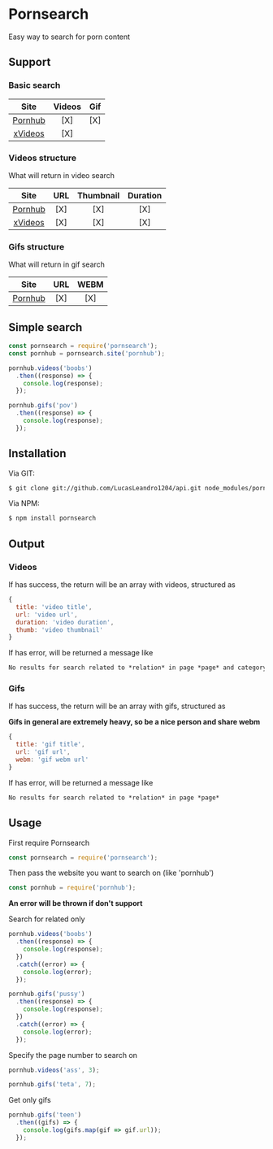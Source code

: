 # Pornsearch

Easy way to search for porn content

## Support

### Basic search

| Site                          | Videos | Gif |
|:-----------------------------:|:------:|:---:|
| [Pornhub](http://pornhub.com/) | [X]   | [X] |
| [xVideos](http://xvideos.com/) | [X]   |     |

### Videos structure
What will return in video search

| Site                          | URL | Thumbnail | Duration |
|:-----------------------------:|:---:|:---------:|:--------:|
| [Pornhub](http://pornhub.com/) |[X] | [X]       | [X]      | 
| [xVideos](http://xvideos.com/) |[X] | [X]       | [X]      |

### Gifs structure
What will return in gif search

| Site                          | URL | WEBM |
|:-----------------------------:|:---:|:----:|
| [Pornhub](http://pornhub.com/) |[X] | [X]  |


## Simple search

```js
const pornsearch = require('pornsearch');
const pornhub = pornsearch.site('pornhub');

pornhub.videos('boobs')
  .then((response) => {
    console.log(response);
  });

pornhub.gifs('pov')
  .then((response) => {
    console.log(response);
  });
```

## Installation

Via GIT:
```bash
$ git clone git://github.com/LucasLeandro1204/api.git node_modules/pornsearch
```
Via NPM:
```bash
$ npm install pornsearch
```

## Output

### Videos
If has success, the return will be an array with videos, structured as
```js
{
  title: 'video title',
  url: 'video url',
  duration: 'video duration',
  thumb: 'video thumbnail'
}
```
If has error, will be returned a message like
```Markdown
No results for search related to *relation* in page *page* and category number *number*
```

### Gifs

If has success, the return will be an array with gifs, structured as

__Gifs in general are extremely heavy, so be a nice person and share webm__

```js
{
  title: 'gif title',
  url: 'gif url',
  webm: 'gif webm url'
}
```
If has error, will be returned a message like
```Markdown
No results for search related to *relation* in page *page*
```

## Usage

First require Pornsearch
```js
const pornsearch = require('pornsearch');
```
Then pass the website you want to search on (like 'pornhub')
```js
const pornhub = require('pornhub');
```
**An error will be thrown if don't support**

Search for related only

```js
pornhub.videos('boobs')
  .then((response) => {
    console.log(response);
  })
  .catch((error) => {
    console.log(error);
  });

pornhub.gifs('pussy')
  .then((response) => {
    console.log(response);
  })
  .catch((error) => {
    console.log(error);
  });
```
Specify the page number to search on

```js
pornhub.videos('ass', 3);

pornhub.gifs('teta', 7);
```

Get only gifs
```js
pornhub.gifs('teen')
  .then((gifs) => {
    console.log(gifs.map(gif => gif.url));
  });
```